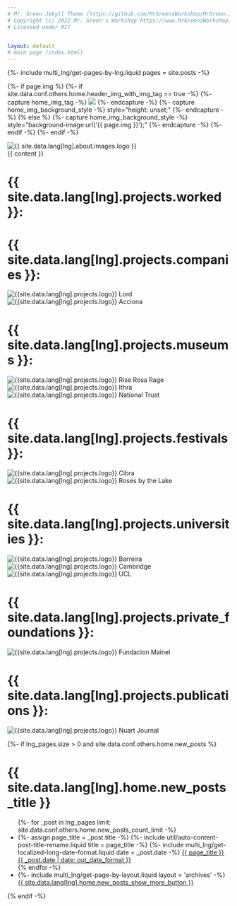 ```yaml
---
# Mr. Green Jekyll Theme (https://github.com/MrGreensWorkshop/MrGreen-JekyllTheme)
# Copyright (c) 2022 Mr. Green's Workshop https://www.MrGreensWorkshop.com
# Licensed under MIT


layout: default
# main page (index.html)
---
```

{%- include multi_lng/get-pages-by-lng.liquid pages = site.posts -%}


{%- if page.img %}
 {%- if site.data.conf.others.home.header_img_with_img_tag == true -%}
   {%- capture home_img_tag -%} <img src="{{ page.img }}" /> {%- endcapture -%}
   {%- capture home_img_background_style -%} style="height: unset;" {%- endcapture -%}
 {% else %}
   {%- capture home_img_background_style -%} style="background-image:url('{{ page.img }}');" {%- endcapture -%}
 {%- endif -%}
{%- endif -%}

<div class="containertitle">
  <img id="imagename" src="/assets/img/default/name logo.webp" alt="{{ site.data.lang[lng].about.images.logo }}">
</div>
 <div class="home-intro-text markdown-style padding-container even-background">
   {{ content }}

  <div class="projectsFormat">
      <h1 class="title2">{{ site.data.lang[lng].projects.worked }}:</h1>
    <div class="companiesProjectsContainer">
      <div>
        <h1>{{ site.data.lang[lng].projects.companies }}:</h1>
        <div>
          <img src="/assets/img/logos/lord logo.webp" alt="{{site.data.lang[lng].projects.logo}} Lord">
        <img src="/assets/img/logos/accionacultura.webp" alt="{{site.data.lang[lng].projects.logo}} Acciona">
      </div>
    </div>
    <div>
      <h1>{{ site.data.lang[lng].projects.museums }}: </h1>
      <div class="triple-img">
        <img src="/assets/img/logos/rise_rosa_rage.webp" alt="{{site.data.lang[lng].projects.logo}} Rise Rosa Rage">
        <img src="/assets/img/logos/ithra.webp" alt="{{site.data.lang[lng].projects.logo}} Ithra">
        <img src="/assets/img/logos/National.webp" alt="{{site.data.lang[lng].projects.logo}} National Trust" id="national-trust" >
      </div>
    </div>
    <div>
      <h1>{{ site.data.lang[lng].projects.festivals }}: </h1>
      <div>
        <img src="/assets/img/logos/Cibra.webp" alt="{{site.data.lang[lng].projects.logo}} Cibra">
        <img src="/assets/img/logos/rosa-lago.webp" alt="{{site.data.lang[lng].projects.logo}} Roses by the Lake">
      </div>
    </div>
    <div>
      <h1>{{ site.data.lang[lng].projects.universities }}:</h1>
      <div class="triple-img">
        <img src="/assets/img/logos/barreira.webp" alt="{{site.data.lang[lng].projects.logo}} Barreira">
        <img src="/assets/img/logos/Cambridge.webp" alt="{{site.data.lang[lng].projects.logo}} Cambridge">
        <img src="/assets/img/logos/UCL-Logo.webp" alt="{{site.data.lang[lng].projects.logo}} UCL">
      </div>
    </div>
    <div>
      <h1>{{ site.data.lang[lng].projects.private_foundations }}: </h1>
      <div>
        <img src="/assets/img/logos/mainel.webp" alt="{{site.data.lang[lng].projects.logo}} Fundacion Mainel">
      </div>
    </div>
    <div>
      <h1>{{ site.data.lang[lng].projects.publications }}: </h1>
      <div>
        <img src="/assets/img/logos/NuartJournal-logo-2021-stacked.webp" alt="{{site.data.lang[lng].projects.logo}} Nuart Journal">
        </div>
      </div>
    </div>
  </div>
 </div>
</div>


{%- if lng_pages.size > 0 and site.data.conf.others.home.new_posts %}
<div class="multipurpose-container new-posts-container">
 <h1>{{ site.data.lang[lng].home.new_posts_title }}</h1>
 <ul class="new-posts">
 {%- for _post in lng_pages limit: site.data.conf.others.home.new_posts_count_limit -%}
   <li>
     {%- assign page_title = _post.title -%}
     {%- include util/auto-content-post-title-rename.liquid title = page_title -%}
     {%- include multi_lng/get-localized-long-date-format.liquid date = _post.date -%}
     <a href="{{ site.baseurl }}{{ _post.url }}">{{ page_title }}
       <span>{{ _post.date | date: out_date_format }}</span>
     </a>
   </li>
 {% endfor -%}
   <li>
     {%- include multi_lng/get-page-by-layout.liquid layout = 'archives' -%}
     <a href="{{ site.baseurl }}{{ layout_page_obj.url }}">{{ site.data.lang[lng].home.new_posts_show_more_button }}</a>
   </li>
 </ul>
{% endif -%}
